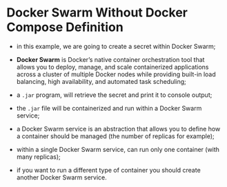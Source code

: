 # Docker Swarm Without Docker Compose Definition

- in this example, we are going to create a secret within Docker Swarm;
- **Docker Swarm** is Docker’s native container orchestration tool that allows you to deploy, manage, and scale containerized applications across a cluster of multiple Docker nodes while providing built-in load balancing, high availability, and automated task scheduling;
- a `.jar` program, will retrieve the secret and print it to console output;


- the `.jar` file will be containerized and run within a Docker Swarm service;
- a Docker Swarm service is an abstraction that allows you to define how a container should be managed (the number of replicas for example);
- within a single Docker Swarm service, can run only one container (with many replicas);


- if you want to run a different type of container you should create another Docker Swarm service.
